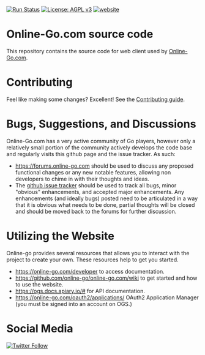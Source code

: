 [![Run Status](https://api.shippable.com/projects/58b08461067893070065aab3/badge?branch=devel)](https://app.shippable.com/github/online-go/online-go.com/status/dashboard)
[![License: AGPL v3](https://img.shields.io/badge/License-AGPL%20v3-blue.svg)](https://www.gnu.org/licenses/agpl-3.0)
[![website](https://img.shields.io/website-up-down-green-red/http/online-go.com/.svg?label=online-go)](https://online-go.com/)

# Online-Go.com source code

This repository contains the source code for web client used by [Online-Go.com](https://online-go.com).

# Contributing
Feel like making some changes? Excellent! See the [Contributing guide](./CONTRIBUTING.md).

# Bugs, Suggestions, and Discussions

Online-Go.com has a very active community of Go players, however only a
relatively small portion of the community actively develops the code base and
regularly visits this github page and the issue tracker. As such:

* https://forums.online-go.com should be used to discuss any proposed functional changes or any new notable features, allowing non developers to chime in with their thoughts and ideas.
* The [github issue tracker](https://github.com/online-go/online-go.com/issues) should be used to track all bugs, minor "obvious" enhancements, and accepted major enhancements. Any enhancements (and ideally bugs) posted need to be articulated in a way that it is obvious what needs to be done, partial thoughts will be closed and should be moved back to the forums for further discussion.

# Utilizing the Website
Online-go provides several resources that allows you to interact with the project to create your own. These resources help to get you started.
* https://online-go.com/developer to access documentation.
* https://github.com/online-go/online-go.com/wiki to get started and how to use the website.
* https://ogs.docs.apiary.io/# for API documentation.
* https://online-go.com/oauth2/applications/ OAuth2 Application Manager (you must be signed into an account on OGS.)

# Social Media
[![Twitter Follow](https://img.shields.io/twitter/follow/onlinegoserver.svg?style=social&label=Follow)](https://twitter.com/onlinegoserver?lang=en)
